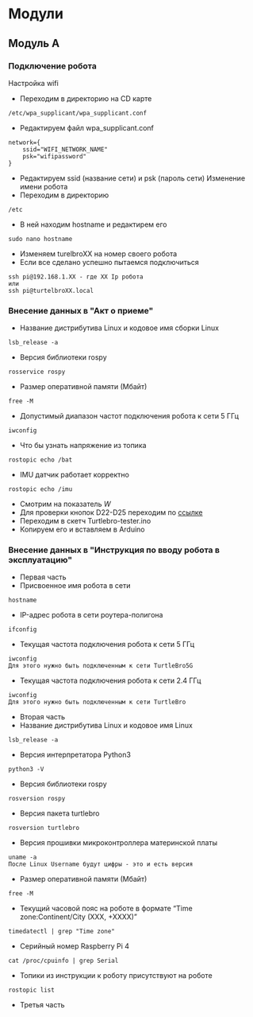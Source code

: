 # Модули
## Модуль А
### Подключение робота
Настройка wifi
- Переходим в директорию на CD карте
```
/etc/wpa_supplicant/wpa_supplicant.conf
```
- Редактируем файл wpa_supplicant.conf
```
network={
    ssid="WIFI_NETWORK_NAME"
    psk="wifipassword"
}
```
- Редактируем ssid (название сети) и psk (пароль сети)
Изменение имени робота
- Переходим в директорию
```
/etc
```
- В ней находим hostname и редактирем его
```
sudo nano hostname
```
- Изменяем turelbroXX на номер своего робота
- Если все сделано успешно пытаемся подключиться
```
ssh pi@192.168.1.XX - где XX Ip робота
или
ssh pi@turtelbroXX.local
```
### Внесение данных в "Акт о приеме"
- Название дистрибутива Linux и кодовое имя сборки Linux
```
lsb_release -a
```
- Версия библиотеки rospy
```
rosservice rospy
```
- Размер оперативной памяти (Мбайт)
```
free -M
```
- Допустимый диапазон частот подключения робота к сети 5 ГГц
```
iwconfig
```
- Что бы узнать напряжение из топика
```
rostopic echo /bat
```
- IMU датчик работает корректно
```
rostopic echo /imu
```
- Смотрим на показатель *W*
- Для проверки кнопок D22-D25 переходим по
  [ссылке](https://github.com/voltbro/ws-sro/tree/main/Turtlebro-tester)
- Переходим в скетч Turtlebro-tester.ino
- Копируем его и вставляем в Arduino
### Внесение данных в "Инструкция по вводу робота в эксплуатацию"
- Первая часть
- Присвоенное имя робота в сети
```
hostname
```
- IP-адрес робота в сети роутера-полигона
```
ifconfig
```
- Текущая частота подключения робота к сети 5 ГГц
```
iwconfig
Для этого нужно быть подключенным к сети TurtleBro5G
```
- Текущая частота подключения робота к сети 2.4 ГГц
```
iwconfig
Для этого нужно быть подключенным к сети TurtleBro
```
- Вторая часть
- Название дистрибутива Linux и кодовое имя Linux
```
lsb_release -a
```
- Версия интерпретатора Python3
```
python3 -V
```
- Версия библиотеки rospy
```
rosversion rospy
```
- Версия пакета turtlebro
```
rosversion turtlebro
```
- Версия прошивки микроконтроллера материнской платы
```
uname -a
После Linux Username будут цифры - это и есть версия
```
- Размер оперативной памяти (Мбайт)
```
free -M
```
- Текущий часовой пояс на роботе в формате “Time zone:Continent/City (XXX, +XXXX)”
```
timedatectl | grep "Time zone"
```
- Серийный номер Raspberry Pi 4
```
cat /proc/cpuinfo | grep Serial
```
- Топики из инструкции к роботу присутствуют на роботе
```
rostopic list
```
- Третья часть
